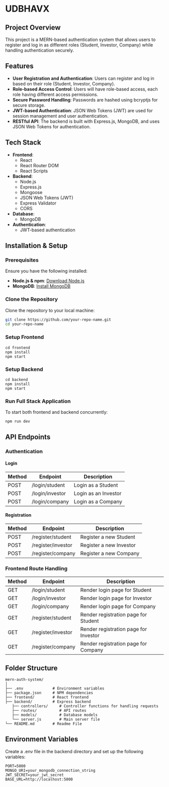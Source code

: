 # UDBHAVX

## Project Overview

This project is a MERN-based authentication system that allows users to register and log in as different roles (Student, Investor, Company) while handling authentication securely.

## Features

- **User Registration and Authentication**: Users can register and log in based on their role (Student, Investor, Company).
- **Role-based Access Control**: Users will have role-based access, each role having different access permissions.
- **Secure Password Handling**: Passwords are hashed using bcryptjs for secure storage.
- **JWT-based Authentication**: JSON Web Tokens (JWT) are used for session management and user authentication.
- **RESTful API**: The backend is built with Express.js, MongoDB, and uses JSON Web Tokens for authentication.

## Tech Stack

- **Frontend**:
  - React
  - React Router DOM
  - React Scripts
- **Backend**:
  - Node.js
  - Express.js
  - Mongoose
  - JSON Web Tokens (JWT)
  - Express Validator
  - CORS
- **Database**:
  - MongoDB
- **Authentication**:
  - JWT-based authentication

## Installation & Setup

### Prerequisites

Ensure you have the following installed:
- **Node.js & npm**: [Download Node.js](https://nodejs.org/)
- **MongoDB**: [Install MongoDB](https://www.mongodb.com/docs/manual/installation/)

### Clone the Repository

Clone the repository to your local machine:

```bash
git clone https://github.com/your-repo-name.git
cd your-repo-name

```

### Setup Frontend
```
cd frontend
npm install
npm start
```

### Setup Backend
```
cd backend
npm install
npm start
```

### Run Full Stack Application

To start both frontend and backend concurrently:
```
npm run dev
```

## API Endpoints

### Authentication

#### Login

Method       | Endpoint            | Description
-------------|---------------------|----------------------------------------------------
POST         | /login/student      | Login as a Student
POST         | /login/investor     | Login as an Investor
POST         | /login/company      | Login as a Company

#### Registration

Method       | Endpoint            | Description
-------------|---------------------|----------------------------------------------------
POST         | /register/student   | Register a new Student
POST         | /register/investor  | Register a new Investor
POST         | /register/company   | Register a new Company

### Frontend Route Handling

Method       | Endpoint            | Description
-------------|---------------------|----------------------------------------------------
GET          | /login/student      | Render login page for Student
GET          | /login/investor     | Render login page for Investor
GET          | /login/company      | Render login page for Company
GET          | /register/student   | Render registration page for Student
GET          | /register/investor  | Render registration page for Investor
GET          | /register/company   | Render registration page for Company

## Folder Structure
```
mern-auth-system/
│
├── .env             # Environment variables
├── package.json     # NPM dependencies
├── frontend/        # React frontend
├── backend/         # Express backend
   ├── controllers/     # Controller functions for handling requests
   ├── routes/          # API routes
   ├── models/          # Database models
   └── server.js        # Main server file
└── README.md        # Readme File
```

## Environment Variables

Create a .env file in the backend directory and set up the following variables:
```
PORT=5000
MONGO_URI=your_mongodb_connection_string
JWT_SECRET=your_jwt_secret
BASE_URL=http://localhost:5000
```

